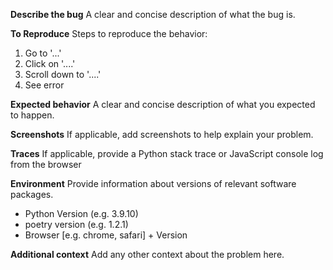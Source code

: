 **Describe the bug**
A clear and concise description of what the bug is.

**To Reproduce**
Steps to reproduce the behavior:
1. Go to '...'
2. Click on '....'
3. Scroll down to '....'
4. See error

**Expected behavior**
A clear and concise description of what you expected to happen.

**Screenshots**
If applicable, add screenshots to help explain your problem.

**Traces**
If applicable, provide a Python stack trace or JavaScript console log from the browser

**Environment**
Provide information about versions of relevant software packages.

 - Python Version (e.g. 3.9.10)
 - poetry version (e.g. 1.2.1)
 - Browser [e.g. chrome, safari] + Version

**Additional context**
Add any other context about the problem here.